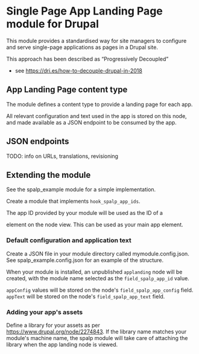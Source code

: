 # Single Page App Landing Page module for Drupal

This module provides a standardised way for site managers to configure and serve
single-page applications as pages in a Drupal site.

This approach has been described as “Progressively Decoupled”
- see https://dri.es/how-to-decouple-drupal-in-2018

## App Landing Page content type
The module defines a content type to provide a landing page for each app.

All relevant configuration and text used in the app is stored on this node,
and made available as a JSON endpoint to be consumed by the app.

## JSON endpoints
TODO: info on URLs, translations, revisioning

## Extending the module
See the spalp_example module for a simple implementation.

Create a module that implements `hook_spalp_app_ids`.

The app ID provided by your module will be used as the ID of
a <div> element on the node view.
This can be used as your main app element.

### Default configuration and application text
Create a JSON file in your module directory called  mymodule.config.json.
See spalp_example.config.json for an example of the structure.

When your module is installed, an unpublished `applanding` node will be created,
with the module name selected as the `field_spalp_app_id` value.

`appConfig` values will be stored on the node's `field_spalp_app_config` field.
`appText` will be stored on the node's `field_spalp_app_text` field.

### Adding your app's assets
Define a library for your assets as per https://www.drupal.org/node/2274843.
If the library name matches your module's machine name, the spalp module
will take care of attaching the library when the app landing node is viewed.
